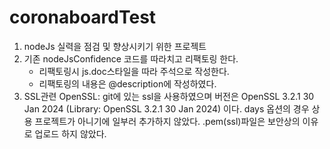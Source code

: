 # **coronaboardTest**
1. nodeJs 실력을 점검 및 향상시키기 위한 프로젝트
2. 기존 nodeJsConfidence 코드를 따라치고 리팩토링 한다.
   - 리팩토링시 js.doc스타일을 따라 주석으로 작성한다.
   - 리팩토링의 내용은 @description에 작성하였다.
3. SSL관련 OpenSSL: 
   git에 있는 ssl을 사용하였으며 버전은 OpenSSL 3.2.1 30 Jan 2024 (Library: OpenSSL 3.2.1 30 Jan 2024) 이다. 
   days 옵션의 경우 상용 프로젝트가 아니기에 일부러 추가하지 않았다. 
   .pem(ssl)파일은 보안상의 이유로 업로드 하지 않았다.
